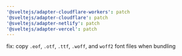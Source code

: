 ```yaml
---
'@sveltejs/adapter-cloudflare-workers': patch
'@sveltejs/adapter-cloudflare': patch
'@sveltejs/adapter-netlify': patch
'@sveltejs/adapter-vercel': patch
---
```


fix: copy `.eof`, `.otf`, `.ttf`, `.woff`, and `woff2` font files when bundling
